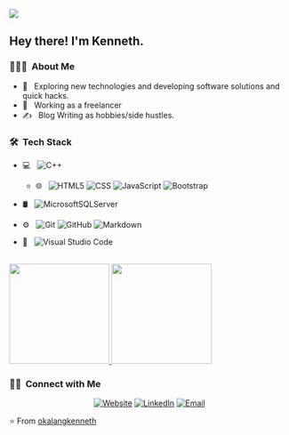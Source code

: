 

<img src="https://raw.githubusercontent.com/okalangkenneth/okalankenneth/master/assets/Aditya%20Vikram%20Singh%20Banner.png">

<h2> Hey there! I'm Kenneth.</h2>

<h3> 👨🏻‍💻 &nbsp;About Me </h3>

- 🤔 &nbsp; Exploring new technologies and developing software solutions and quick hacks.
- 💼 &nbsp; Working as a freelancer
- ✍️ &nbsp; Blog Writing as hobbies/side hustles.

<h3> 🛠 &nbsp;Tech Stack</h3>

- 💻 &nbsp;
   ![C++](https://img.shields.io/badge/-C++-333333?style=flat&logo=C%2B%2B&logoColor=00599C)
  
  - 🌐 &nbsp;
  ![HTML5](https://img.shields.io/badge/-HTML5-333333?style=flat&logo=HTML5)
  ![CSS](https://img.shields.io/badge/-CSS-333333?style=flat&logo=CSS3&logoColor=1572B6)
  ![JavaScript](https://img.shields.io/badge/-JavaScript-333333?style=flat&logo=javascript)
  ![Bootstrap](https://img.shields.io/badge/-Bootstrap-333333?style=flat&logo=bootstrap&logoColor=563D7C)
  
- 🛢 &nbsp;
  ![MicrosoftSQLServer](https://img.shields.io/badge/Microsoft%20SQL%20Sever-CC2927?style=for-the-badge&logo=microsoft%20sql%20server&logoColor=white)
  
- ⚙️ &nbsp;
  ![Git](https://img.shields.io/badge/-Git-333333?style=flat&logo=git)
  ![GitHub](https://img.shields.io/badge/-GitHub-333333?style=flat&logo=github)
  ![Markdown](https://img.shields.io/badge/-Markdown-333333?style=flat&logo=markdown)
  
- 🔧 &nbsp;
  ![Visual Studio Code](https://img.shields.io/badge/-Visual%20Studio%20Code-333333?style=flat&logo=visual-studio-code&logoColor=007ACC)
  

<br/>

<a href="https://github.com/okalangkenneth">
  <img height="180em" src="https://github-readme-stats.vercel.app/api?username=okalangkenneth&theme=buefy&show_icons=true" />
  <img height="180em" src="https://github-readme-stats.vercel.app/api/top-langs/?username=okalangkenneth&theme=buefy&layout=compact" />
</a>

<br/>

<h3> 🤝🏻 &nbsp;Connect with Me </h3>

<p align="center">
<a href="https://www.okalangkenneth.com/"><img alt="Website" src="https://img.shields.io/badge/Website-www.okalangkenneth.com-blue?style=flat-square&logo=google-chrome"></a>
<a href="https://www.linkedin.com/in/okalangkenneth/"><img alt="LinkedIn" src="https://img.shields.io/badge/LinkedIn-okalang%20kenneth-blue?style=flat-square&logo=linkedin"></a>
<a href="mailto:okalang.ok@gmail.com"><img alt="Email" src="https://img.shields.io/badge/Email-okalang.ok@gmail.com.edu-blue?style=flat-square&logo=gmail"></a>
</p>

⭐️ From [okalangkenneth](https://github.com/okalangkenneth)

<!--
**okalangkenneth/okalangkenneth** is a ✨ _special_ ✨ repository because its `README.md` (this file) appears on your GitHub profile.

Here are some ideas to get you started:

- 🔭 I’m currently working on ...
- 🌱 I’m currently learning ...
- 👯 I’m looking to collaborate on ...
- 🤔 I’m looking for help with ...
- 💬 Ask me about ...
- 📫 How to reach me: ...
- 😄 Pronouns: ...
- ⚡ Fun fact: ...
-->
